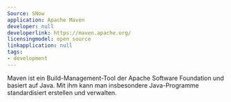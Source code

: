```yaml
---
Source: SNow
application: Apache Maven
developer: null
developerlink: https://maven.apache.org/
licensingmodel: open source
linkapplication: null
tags:
- development
---
```

Maven ist ein Build-Management-Tool der Apache Software Foundation und basiert auf Java. Mit ihm kann man insbesondere Java-Programme standardisiert erstellen und verwalten.
